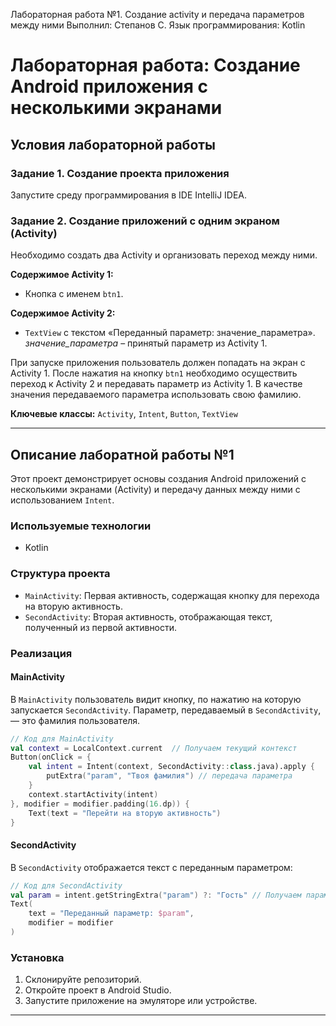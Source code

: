 Лабораторная работа №1. Создание activity и передача параметров между ними
Выполнил: Степанов С.
Язык программирования: Kotlin
# Лабораторная работа: Создание Android приложения с несколькими экранами

## Условия лабораторной работы

### Задание 1. Создание проекта приложения
Запустите среду программирования в IDE IntelliJ IDEA.

### Задание 2. Создание приложений с одним экраном (Activity)
Необходимо создать два Activity и организовать переход между ними.

**Содержимое Activity 1:**
- Кнопка с именем `btn1`.

**Содержимое Activity 2:**
- `TextView` с текстом «Переданный параметр: значение_параметра».  
  *значение_параметра* – принятый параметр из Activity 1.

При запуске приложения пользователь должен попадать на экран с Activity 1. После нажатия на кнопку `btn1` необходимо осуществить переход к Activity 2 и передавать параметр из Activity 1. В качестве значения передаваемого параметра использовать свою фамилию.

**Ключевые классы:** `Activity`, `Intent`, `Button`, `TextView`

---

## Описание лаборатной работы №1

Этот проект демонстрирует основы создания Android приложений с несколькими экранами (Activity) и передачу данных между ними с использованием `Intent`.

### Используемые технологии
- Kotlin

### Структура проекта

- `MainActivity`: Первая активность, содержащая кнопку для перехода на вторую активность.
- `SecondActivity`: Вторая активность, отображающая текст, полученный из первой активности.

### Реализация

#### MainActivity
В `MainActivity` пользователь видит кнопку, по нажатию на которую запускается `SecondActivity`. Параметр, передаваемый в `SecondActivity`, — это фамилия пользователя.

```kotlin
// Код для MainActivity
val context = LocalContext.current  // Получаем текущий контекст
Button(onClick = {
    val intent = Intent(context, SecondActivity::class.java).apply {
        putExtra("param", "Твоя фамилия") // передача параметра
    }
    context.startActivity(intent)
}, modifier = modifier.padding(16.dp)) {
    Text(text = "Перейти на вторую активность")
}
```

#### SecondActivity
В `SecondActivity` отображается текст с переданным параметром:

```kotlin
// Код для SecondActivity
val param = intent.getStringExtra("param") ?: "Гость" // Получаем параметр
Text(
    text = "Переданный параметр: $param",
    modifier = modifier
)
```

### Установка
1. Склонируйте репозиторий.
2. Откройте проект в Android Studio.
3. Запустите приложение на эмуляторе или устройстве.
---
